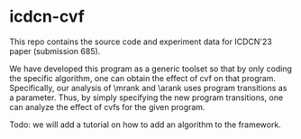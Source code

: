 # icdcn-cvf
This repo contains the source code and experiment data for ICDCN'23 paper (submission 685).

We have developed this program as a generic toolset so that by only coding the specific algorithm, one can obtain the effect of cvf on that program. 
Specifically, our analysis of \mrank and \arank uses program transitions as a parameter. Thus, by simply specifying the new program transitions, one can analyze 
the effect of cvfs for the given program. 

Todo: we will add a tutorial on how to add an algorithm to the framework.

